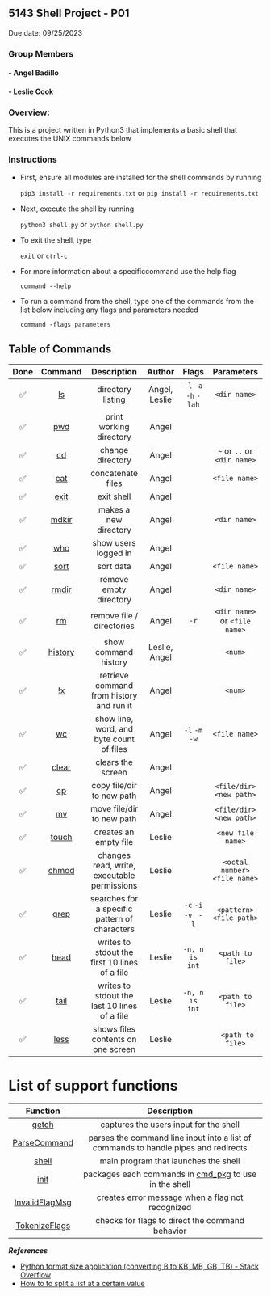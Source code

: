 ## 5143 Shell Project - P01

Due date: 09/25/2023

### Group Members

#### - Angel Badillo
#### - Leslie Cook

### Overview:

This is a project written in Python3 that implements a basic shell that executes the UNIX commands below

### Instructions

- First, ensure all modules are installed for the shell commands by running

  `pip3 install -r requirements.txt` or `pip install -r requirements.txt`

- Next, execute the shell by running

  `python3 shell.py` or `python shell.py`

- To exit the shell, type

  `exit` or `ctrl-c`

- For more information about a specificcommand use the help flag

  `command --help`

- To run a command from the shell, type one of the commands from the list below including any flags and parameters needed

  `command -flags parameters`
  

## Table of Commands

| Done |        Command        |                  Description                  |    Author    |             Flags             |            Parameters            |
| :--: | :--------------------: | :-------------------------------------------: | :-----------: | :---------------------------: | :-------------------------------: |
|  ✅  |    [ls](cmd_pkg/Ls.py)    |               directory listing               | Angel, Leslie | `-l` `-a` `-h` `-lah` |          `<dir name>`          |
|  ✅  |   [pwd](cmd_pkg/Pwd.py)   |            print working directory            |     Angel     |                              |                                  |
|  ✅  |    [cd](cmd_pkg/Cd.py)    |               change directory               |     Angel     |                              | `~` or `..` or `<dir name>` |
|  ✅  |   [cat](cmd_pkg/Cat.py)   |               concatenate files               |     Angel     |                              |          `<file name>`          |
|  ✅  |     [exit](shell.py)     |                  exit shell                  |     Angel     |                              |                                  |
|  ✅  | [mdkir](cmd_pkg/Mkdir.py) |             makes a new directory             |     Angel     |                              |          `<dir name>`          |
|  ✅  |   [who](cmd_pkg/Who.py)   |             show users logged in             |     Angel     |                              |                                  |
|  ✅  |  [sort](cmd_pkg/Sort.py)  |                   sort data                   |     Angel     |                              |          `<file name>`          |
|  ✅  |  [rmdir](cmd_pkg/Rmdir)  |            remove empty directory            |     Angel     |                              |          `<dir name>`          |
|  ✅  |    [rm](cmd_pkg/Rm.py)    |           remove file / directories           |     Angel     |            `-r`            | `<dir name>` or `<file name>` |
|  ✅  |    [history](shell.py)    |             show command history             | Leslie, Angel |                              |             `<num>`             |
|  ✅  |      [!x](shell.py)      |   retrieve command from history and run it   |     Angel     |                              |             `<num>`             |
|  ✅  |    [wc](cmd_pkg/Wc.py)    |   show line, word, and byte count of files   |     Angel     |     `-l` `-m` `-w`     |          `<file name>`          |
|  ✅  | [clear](cmd_pkg/Clear.py) |               clears the screen               |     Angel     |                              |                                  |
|  ✅  |    [cp](cmd_pkg/Cp.py)    |           copy file/dir to new path           |     Angel     |                              |     `<file/dir> <new path>`     |
|  ✅  |    [mv](cmd_pkg/Mv.py)    |           move file/dir to new path           |     Angel     |                              |     `<file/dir> <new path>`     |
|  ✅  | [touch](cmd_pkg/Touch.py) |             creates an empty file             |    Leslie    |                              |        `<new file name>`        |
|  ✅  | [chmod](cmd_pkg/Chmod.py) |  changes read, write, executable permissions  |    Leslie    |                              |  `<octal number> <file name>`  |
|  ✅  |  [grep](cmd_pkg/Grep.py)  | searches for a specific pattern of characters |    Leslie    | `-c` `-i` `-v ` `-l` |     `<pattern> <file path>`     |
|  ✅  |  [head](cmd_pkg/Head.py)  | writes to stdout the first 10 lines of a file |    Leslie    |       `-n, n is int`       |        `<path to file>`        |
|  ✅  |  [tail](cmd_pkg/Tail.py)  | writes to stdout the last 10 lines of a file |    Leslie    |       `-n, n is int`       |        `<path to file>`        |
|  ✅  |  [less](cmd_pkg/Less.py)  |      shows files contents on one screen      |    Leslie    |                              |        ` <path to file>`        |


# List of support functions
|        Function        |                  Description                  |
| :--------------------: | :-------------------------------------------: |
| [getch](getch.py)   | captures the users input for the shell |
| [ParseCommand](ParseCommand.py) | parses the command line input into a list of commands  to handle pipes and redirects |
| [shell](shell.py) | main program that launches the shell |
| [init](cmd_pkg/__init__.py) | packages each commands in [cmd_pkg](cmd_pkg) to use in the shell | 
| [InvalidFlagMsg](cmd_pkg/InvalidFlagMsg.py) | creates error message when a flag not recognized |        
| [TokenizeFlags](cmd_pkg/TokenizeFlags.py) | checks for flags to direct the command behavior |  

***References***

- [Python format size application (converting B to KB, MB, GB, TB) - Stack Overflow](https://stackoverflow.com/questions/12523586/python-format-size-application-converting-b-to-kb-mb-gb-tb)
- [How to to split a list at a certain value](https://stackoverflow.com/a/30538599)

